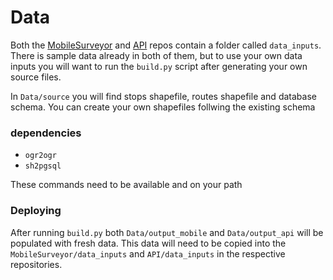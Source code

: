 # Data


Both the [MobileSurveyor](https://github.com/TransitSurveyor/MobileSurveyor) and [API](https://github.com/TransitSurveyor/API) repos contain a folder called `data_inputs`. There is sample data already in both of them, but to use your own data inputs you will want to run the `build.py` script after generating your own source files.

In `Data/source` you will find stops shapefile, routes shapefile and database schema. You can create your own shapefiles follwing the existing schema

### dependencies

+ `ogr2ogr`
+ `sh2pgsql`

These commands need to be available and on your path

### Deploying

After running `build.py` both `Data/output_mobile` and `Data/output_api` will be populated with fresh data. This data will need to be copied into the `MobileSurveyor/data_inputs` and `API/data_inputs` in the respective repositories.
